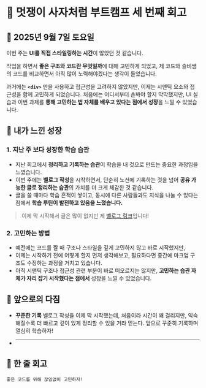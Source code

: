 # 🦁 멋쟁이 사자처럼 부트캠프 세 번째 회고

## 📅 2025년 9월 7일 토요일

이번 주는 **UI를 직접 스타일링하는 시간**이 많았던 것 같습니다.

작업을 하면서 **좋은 구조와 코드란 무엇일까**에 대해 고민하게 되었고, 제 코드와 슬비쌤의 코드를 비교하면서 아직 많이 노력해야겠다는 생각이 들었습니다.

과거에는 **`<div>`** 만을 사용하고 접근성을 고려하지 않았지만, 이제는 시맨틱 요소와 접근성을 함께 고민하게 되었습니다. 처음에는 어디서부터 손봐야 할지 막막했지만, UI 실습과 이번 과제를 **통해 고민하는 법 자체를 배우고 있다는 점에서 성장**을 느낄 수 있었습니다.

## 🌱 내가 느낀 성장

### 1. 지난 주 보다 성장한 학습 습관

- 지난 회고에서 **정리하고 기록하는 습관**이 학습을 내 것으로 만드는 중요한 과정임을 느꼈습니다.
- 이번 주에는 **벨로그 작성**을 시작하면서, 단순히 노션에 기록하는 것을 넘어 **공유 가능한 글로 정리하는 습관**의 가치를 더 크게 체감한 것 같습니다.
- 글을 쓸 때마다 학습 흔적이 쌓이고, 동시에 다른 사람들과도 지식을 나눌 수 있다는 점에서 **학습 루틴이 발전하고 있음을 느꼈습니다.**

> 이제 막 시작해서 글은 많이 없지만 제 [벨로그 링크](https://velog.io/@dlgkdud475/posts)입니다!

### 2. 고민하는 방법

- 예전에는 코드를 짤 때 구조나 스타일을 깊게 고민하지 않고 바로 시작했지만,
- 이제는 시작하기 전에 어떻게 할지 먼저 생각해보고, 필요하다면 중간에 마크업 구조도 수정하는 과정을 거치고 있습니다.
- 아직 시맨틱 구조나 접근성 관련 부분이 바로 떠오르지는 않지만, **고민하는 습관 자체가 자리 잡기 시작했다는 점에서** 성장을 느낄 수 있었습니다.

## 💪 앞으로의 다짐

- **꾸준한 기록** 벨로그 작성을 이제 막 시작했는데, 처음이라 시간이 꽤 걸리지만, 익숙해질수록 더 빠르고 깊이 있게 정리할 수 있을 거라 믿는다. 앞으로 꾸준히 기록하며 열심히 학습하자!
- ***

## 💬 한 줄 회고

`좋은 코드를 위해 끊임없이 고민하자!`
